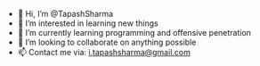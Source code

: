 - 👋 Hi, I’m @TapashSharma
- 👀 I’m interested in learning new things
- 🌱 I’m currently learning programming and offensive penetration
- 💞️ I’m looking to collaborate on anything possible
- 📫 Contact me via: i.tapashsharma@gmail.com

<!---
TapashSharma/TapashSharma is a ✨ special ✨ repository because its `README.md` (this file) appears on your GitHub profile.
You can click the Preview link to take a look at your changes.
--->
